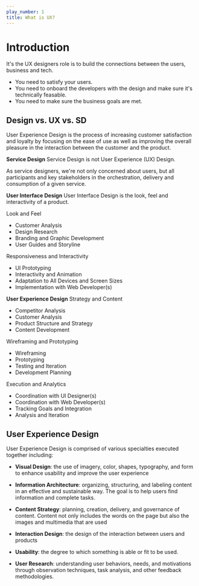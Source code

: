 ```yaml
---
play_number: 1
title: What is UX?
---
```

# Introduction
It's the UX designers role is to build the connections between the users, business and tech.
- You need to satisfy your users.
- You need to onboard the developers with the design and make sure it's technically feasable.
- You need to make sure the business goals are met.

## Design vs. UX vs. SD
User Experience Design is the process of increasing customer satisfaction and loyalty by focusing on the ease of use as well as improving the overall pleasure in the interaction between the customer and the product.

**Service Design**
Service Design is not User Experience (UX) Design.

As service designers, we're not only concerned about users, but all participants and key stakeholders in the orchestration, delivery and consumption of a given service.

**User Interface Design**
User Interface Design is the look, feel and interactivity of a product.


Look and Feel
- Customer Analysis
- Design Research
- Branding and Graphic Development
- User Guides and Storyline

Responsiveness and Interactivity
- UI Prototyping
- Interactivity and Animation
- Adaptation to All Devices and Screen Sizes
- Implementation with Web Developer(s)



**User Experience Design**
Strategy and Content
- Competitor Analysis
- Customer Analysis
- Product Structure and Strategy
- Content Development

Wireframing and Prototyping
- Wireframing
- Prototyping
- Testing and Iteration
- Development Planning

Execution and Analytics
- Coordination with UI Designer(s)
- Coordination with Web Developer(s)
- Tracking Goals and Integration
- Analysis and Iteration



## User Experience Design
User Experience Design is comprised of various specialties executed together including:

- **Visual Design**: the use of imagery, color, shapes, typography, and form to enhance usability and improve the user experience

- **Information Architecture**: organizing, structuring, and labeling content in an effective and sustainable way. The goal is to help users find information and complete tasks.

- **Content Strategy**: planning, creation, delivery, and governance of content. Content not only includes the words on the page but also the images and multimedia that are used

- **Interaction Design**: the design of the interaction between users and products

- **Usability**: the degree to which something is able or fit to be used.

- **User Research**: understanding user behaviors, needs, and motivations through observation techniques, task analysis, and other feedback methodologies.